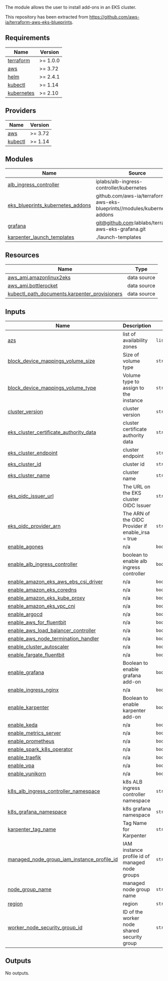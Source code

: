 The module allows the user to install add-ons in an EKS cluster. 

This repository has been extracted from https://github.com/aws-ia/terraform-aws-eks-blueprints.


<!-- BEGIN_TF_DOCS -->
## Requirements

| Name | Version |
|------|---------|
| <a name="requirement_terraform"></a> [terraform](#requirement\_terraform) | >= 1.0.0 |
| <a name="requirement_aws"></a> [aws](#requirement\_aws) | >= 3.72 |
| <a name="requirement_helm"></a> [helm](#requirement\_helm) | >= 2.4.1 |
| <a name="requirement_kubectl"></a> [kubectl](#requirement\_kubectl) | >= 1.14 |
| <a name="requirement_kubernetes"></a> [kubernetes](#requirement\_kubernetes) | >= 2.10 |

## Providers

| Name | Version |
|------|---------|
| <a name="provider_aws"></a> [aws](#provider\_aws) | >= 3.72 |
| <a name="provider_kubectl"></a> [kubectl](#provider\_kubectl) | >= 1.14 |

## Modules

| Name | Source | Version |
|------|--------|---------|
| <a name="module_alb_ingress_controller"></a> [alb\_ingress\_controller](#module\_alb\_ingress\_controller) | iplabs/alb-ingress-controller/kubernetes | 3.4.0 |
| <a name="module_eks_blueprints_kubernetes_addons"></a> [eks\_blueprints\_kubernetes\_addons](#module\_eks\_blueprints\_kubernetes\_addons) | github.com/aws-ia/terraform-aws-eks-blueprints//modules/kubernetes-addons | v4.0.2 |
| <a name="module_grafana"></a> [grafana](#module\_grafana) | git@github.com:lablabs/terraform-aws-eks-grafana.git | n/a |
| <a name="module_karpenter_launch_templates"></a> [karpenter\_launch\_templates](#module\_karpenter\_launch\_templates) | ./launch-templates | n/a |

## Resources

| Name | Type |
|------|------|
| [aws_ami.amazonlinux2eks](https://registry.terraform.io/providers/hashicorp/aws/latest/docs/data-sources/ami) | data source |
| [aws_ami.bottlerocket](https://registry.terraform.io/providers/hashicorp/aws/latest/docs/data-sources/ami) | data source |
| [kubectl_path_documents.karpenter_provisioners](https://registry.terraform.io/providers/gavinbunney/kubectl/latest/docs/data-sources/path_documents) | data source |

## Inputs

| Name | Description | Type | Default | Required |
|------|-------------|------|---------|:--------:|
| <a name="input_azs"></a> [azs](#input\_azs) | list of availability zones | `list(string)` | `[]` | no |
| <a name="input_block_device_mappings_volume_size"></a> [block\_device\_mappings\_volume\_size](#input\_block\_device\_mappings\_volume\_size) | Size of volume type | `string` | `""` | no |
| <a name="input_block_device_mappings_volume_type"></a> [block\_device\_mappings\_volume\_type](#input\_block\_device\_mappings\_volume\_type) | Volume type to assign to the instance | `string` | `""` | no |
| <a name="input_cluster_version"></a> [cluster\_version](#input\_cluster\_version) | cluster version | `string` | `""` | no |
| <a name="input_eks_cluster_certificate_authority_data"></a> [eks\_cluster\_certificate\_authority\_data](#input\_eks\_cluster\_certificate\_authority\_data) | cluster certificate authority data | `string` | `""` | no |
| <a name="input_eks_cluster_endpoint"></a> [eks\_cluster\_endpoint](#input\_eks\_cluster\_endpoint) | cluster endpoint | `string` | `""` | no |
| <a name="input_eks_cluster_id"></a> [eks\_cluster\_id](#input\_eks\_cluster\_id) | cluster id | `string` | `""` | no |
| <a name="input_eks_cluster_name"></a> [eks\_cluster\_name](#input\_eks\_cluster\_name) | cluster name | `string` | `""` | no |
| <a name="input_eks_oidc_issuer_url"></a> [eks\_oidc\_issuer\_url](#input\_eks\_oidc\_issuer\_url) | The URL on the EKS cluster OIDC Issuer | `string` | `""` | no |
| <a name="input_eks_oidc_provider_arn"></a> [eks\_oidc\_provider\_arn](#input\_eks\_oidc\_provider\_arn) | The ARN of the OIDC Provider if enable\_irsa = true | `string` | `""` | no |
| <a name="input_enable_agones"></a> [enable\_agones](#input\_enable\_agones) | n/a | `bool` | `false` | no |
| <a name="input_enable_alb_ingress_controller"></a> [enable\_alb\_ingress\_controller](#input\_enable\_alb\_ingress\_controller) | boolean to enable alb ingress controller | `bool` | `false` | no |
| <a name="input_enable_amazon_eks_aws_ebs_csi_driver"></a> [enable\_amazon\_eks\_aws\_ebs\_csi\_driver](#input\_enable\_amazon\_eks\_aws\_ebs\_csi\_driver) | n/a | `bool` | `false` | no |
| <a name="input_enable_amazon_eks_coredns"></a> [enable\_amazon\_eks\_coredns](#input\_enable\_amazon\_eks\_coredns) | n/a | `bool` | `false` | no |
| <a name="input_enable_amazon_eks_kube_proxy"></a> [enable\_amazon\_eks\_kube\_proxy](#input\_enable\_amazon\_eks\_kube\_proxy) | n/a | `bool` | `false` | no |
| <a name="input_enable_amazon_eks_vpc_cni"></a> [enable\_amazon\_eks\_vpc\_cni](#input\_enable\_amazon\_eks\_vpc\_cni) | n/a | `bool` | `false` | no |
| <a name="input_enable_argocd"></a> [enable\_argocd](#input\_enable\_argocd) | n/a | `bool` | `false` | no |
| <a name="input_enable_aws_for_fluentbit"></a> [enable\_aws\_for\_fluentbit](#input\_enable\_aws\_for\_fluentbit) | n/a | `bool` | `false` | no |
| <a name="input_enable_aws_load_balancer_controller"></a> [enable\_aws\_load\_balancer\_controller](#input\_enable\_aws\_load\_balancer\_controller) | n/a | `bool` | `false` | no |
| <a name="input_enable_aws_node_termination_handler"></a> [enable\_aws\_node\_termination\_handler](#input\_enable\_aws\_node\_termination\_handler) | n/a | `bool` | `false` | no |
| <a name="input_enable_cluster_autoscaler"></a> [enable\_cluster\_autoscaler](#input\_enable\_cluster\_autoscaler) | n/a | `bool` | `false` | no |
| <a name="input_enable_fargate_fluentbit"></a> [enable\_fargate\_fluentbit](#input\_enable\_fargate\_fluentbit) | n/a | `bool` | `false` | no |
| <a name="input_enable_grafana"></a> [enable\_grafana](#input\_enable\_grafana) | Boolean to enable grafana add-on | `bool` | `false` | no |
| <a name="input_enable_ingress_nginx"></a> [enable\_ingress\_nginx](#input\_enable\_ingress\_nginx) | n/a | `bool` | `false` | no |
| <a name="input_enable_karpenter"></a> [enable\_karpenter](#input\_enable\_karpenter) | Boolean to enable karpenter add-on | `bool` | `false` | no |
| <a name="input_enable_keda"></a> [enable\_keda](#input\_enable\_keda) | n/a | `bool` | `false` | no |
| <a name="input_enable_metrics_server"></a> [enable\_metrics\_server](#input\_enable\_metrics\_server) | n/a | `bool` | `false` | no |
| <a name="input_enable_prometheus"></a> [enable\_prometheus](#input\_enable\_prometheus) | n/a | `bool` | `false` | no |
| <a name="input_enable_spark_k8s_operator"></a> [enable\_spark\_k8s\_operator](#input\_enable\_spark\_k8s\_operator) | n/a | `bool` | `false` | no |
| <a name="input_enable_traefik"></a> [enable\_traefik](#input\_enable\_traefik) | n/a | `bool` | `false` | no |
| <a name="input_enable_vpa"></a> [enable\_vpa](#input\_enable\_vpa) | n/a | `bool` | `false` | no |
| <a name="input_enable_yunikorn"></a> [enable\_yunikorn](#input\_enable\_yunikorn) | n/a | `bool` | `false` | no |
| <a name="input_k8s_alb_ingress_controller_namespace"></a> [k8s\_alb\_ingress\_controller\_namespace](#input\_k8s\_alb\_ingress\_controller\_namespace) | k8s ALB ingress controller namespace | `string` | `"kube-system"` | no |
| <a name="input_k8s_grafana_namespace"></a> [k8s\_grafana\_namespace](#input\_k8s\_grafana\_namespace) | k8s grafana namespace | `string` | `"monitoring"` | no |
| <a name="input_karpenter_tag_name"></a> [karpenter\_tag\_name](#input\_karpenter\_tag\_name) | Tag Name for Karpenter | `string` | `""` | no |
| <a name="input_managed_node_group_iam_instance_profile_id"></a> [managed\_node\_group\_iam\_instance\_profile\_id](#input\_managed\_node\_group\_iam\_instance\_profile\_id) | IAM instance profile id of managed node groups | `string` | `""` | no |
| <a name="input_node_group_name"></a> [node\_group\_name](#input\_node\_group\_name) | managed node group name | `string` | `""` | no |
| <a name="input_region"></a> [region](#input\_region) | region | `string` | `""` | no |
| <a name="input_worker_node_security_group_id"></a> [worker\_node\_security\_group\_id](#input\_worker\_node\_security\_group\_id) | ID of the worker node shared security group | `string` | `""` | no |

## Outputs

No outputs.
<!-- END_TF_DOCS -->
